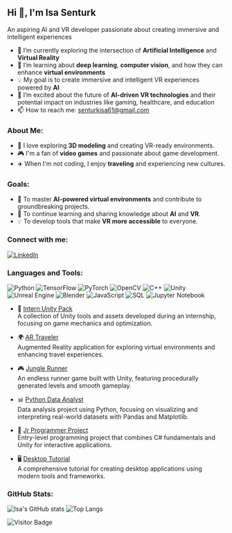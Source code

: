 ## Hi 👋, I'm Isa Senturk
An aspiring AI and VR developer passionate about creating immersive and intelligent experiences

- 🔭 I’m currently exploring the intersection of **Artificial Intelligence** and **Virtual Reality**
- 🌱 I’m learning about **deep learning**, **computer vision**, and how they can enhance **virtual environments**
- 💡 My goal is to create immersive and intelligent VR experiences powered by **AI**
- 🚀 I’m excited about the future of **AI-driven VR technologies** and their potential impact on industries like gaming, healthcare, and education
- 📫 How to reach me: senturkisa61@gmail.com

  
### About Me:
- 🎨 I love exploring **3D modeling** and creating VR-ready environments.
- 🎮 I'm a fan of **video games** and passionate about game development.
- ✈️ When I'm not coding, I enjoy **traveling** and experiencing new cultures.


### Goals:
- 🚀 To master **AI-powered virtual environments** and contribute to groundbreaking projects.
- 🌱 To continue learning and sharing knowledge about **AI** and **VR**.
- 💡 To develop tools that make **VR more accessible** to everyone.

  
### Connect with me:
[![LinkedIn](https://img.shields.io/badge/LinkedIn-0077B5?style=for-the-badge&logo=linkedin&logoColor=white)](https://www.linkedin.com/in/isa-şentürk-7279b7267)


### Languages and Tools:
![Python](https://img.shields.io/badge/-Python-05122A?style=flat&logo=python)
![TensorFlow](https://img.shields.io/badge/-TensorFlow-05122A?style=flat&logo=tensorflow)
![PyTorch](https://img.shields.io/badge/-PyTorch-05122A?style=flat&logo=pytorch)
![OpenCV](https://img.shields.io/badge/-OpenCV-05122A?style=flat&logo=opencv)
![C++](https://img.shields.io/badge/-C++-05122A?style=flat&logo=c%2B%2B)
![Unity](https://img.shields.io/badge/-Unity-05122A?style=flat&logo=unity)
![Unreal Engine](https://img.shields.io/badge/-Unreal%20Engine-05122A?style=flat&logo=unreal-engine)
![Blender](https://img.shields.io/badge/-Blender-05122A?style=flat&logo=blender)
![JavaScript](https://img.shields.io/badge/-JavaScript-05122A?style=flat&logo=javascript)
![SQL](https://img.shields.io/badge/-SQL-05122A?style=flat&logo=mysql)
![Jupyter Notebook](https://img.shields.io/badge/-Jupyter%20Notebook-05122A?style=flat&logo=jupyter&logoColor=F37626)


- 🚀 [Intern Unity Pack](https://github.com/Senturk61/Intern-Unity-Pack)  
   A collection of Unity tools and assets developed during an internship, focusing on game mechanics and optimization.

- 🌍 [AR Traveler](https://github.com/Senturk61/AR-Traveler)  
   Augmented Reality application for exploring virtual environments and enhancing travel experiences.

- 🎮 [Jungle Runner](https://github.com/Senturk61/Jungle-Runner)  
   An endless runner game built with Unity, featuring procedurally generated levels and smooth gameplay.

- 📊 [Python Data Analyst](https://github.com/Senturk61/Python-Data-Analyst)  
   Data analysis project using Python, focusing on visualizing and interpreting real-world datasets with Pandas and Matplotlib.

- 🤖 [Jr Programmer Project](https://github.com/Senturk61/Jr-Programmer-Project)  
   Entry-level programming project that combines C# fundamentals and Unity for interactive applications.

- 🖥️ [Desktop Tutorial](https://github.com/Senturk61/desktop-tutorial)  
   A comprehensive tutorial for creating desktop applications using modern tools and frameworks.

### GitHub Stats:
![Isa's GitHub stats](https://github-readme-stats.vercel.app/api?username=Senturk61&show_icons=true&theme=radical)
![Top Langs](https://github-readme-stats.vercel.app/api/top-langs/?username=Senturk61&layout=compact&theme=radical)


![Visitor Badge](https://visitor-badge.laobi.icu/badge?page_id=USERNAME.USERNAME)
